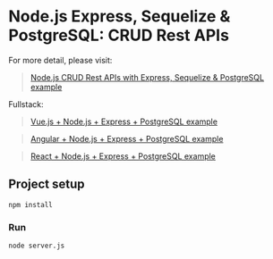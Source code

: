 # Node.js Express, Sequelize & PostgreSQL: CRUD Rest APIs

For more detail, please visit:
> [Node.js CRUD Rest APIs with Express, Sequelize & PostgreSQL example](https://www.designmycodes.com/examples/node-express-sequelize-postgresql/)

Fullstack:
> [Vue.js + Node.js + Express + PostgreSQL example](https://www.designmycodes.com/examples/vue-node-express-postgresql/)

> [Angular + Node.js + Express + PostgreSQL example](https://www.designmycodes.com/examples/angular-node-express-postgresql/)

> [React + Node.js + Express + PostgreSQL example](https://www.designmycodes.com/examples/react-node-express-postgresql/)

## Project setup
```
npm install
```

### Run
```
node server.js
```
